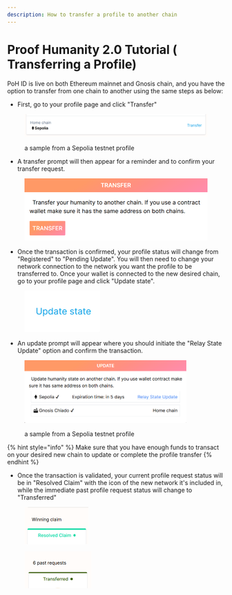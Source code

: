 ```yaml
---
description: How to transfer a profile to another chain
---
```


# Proof Humanity 2.0 Tutorial ( Transferring a Profile)

PoH ID is live on both Ethereum mainnet and Gnosis chain, and you have the option to transfer from one chain to another using the same steps as below:

* First, go to your profile page and click "Transfer"&#x20;

<figure><img src="../../.gitbook/assets/Transfer.png" alt=""><figcaption><p>a sample from a Sepolia testnet profile</p></figcaption></figure>

* A transfer prompt will then appear for a reminder and to confirm your transfer request.

<figure><img src="../../.gitbook/assets/Transfer prompt.png" alt=""><figcaption></figcaption></figure>

* Once the transaction is confirmed, your profile status will change from "Registered" to "Pending Update". You will then need to change your network connection to the network you want the profile to be transferred to. Once your wallet is connected to the new desired chain, go to your profile page and click "Update state".&#x20;

<figure><img src="../../.gitbook/assets/Update state.png" alt=""><figcaption></figcaption></figure>

* An update prompt will appear where you should initiate the "Relay State Update" option and confirm the transaction.

<figure><img src="../../.gitbook/assets/relay state update.png" alt="" width="375"><figcaption><p>a sample from a Sepolia testnet profile</p></figcaption></figure>

{% hint style="info" %}
Make sure that you have enough funds to transact on your desired new chain to update or complete the profile transfer
{% endhint %}

* Once the transaction is validated, your current profile request status will be in "Resolved Claim" with the icon of the new network it's included in, while the immediate past profile request status will change to "Transferred"

<div>

<figure><img src="../../.gitbook/assets/winning claim after xfer.png" alt="" width="148"><figcaption></figcaption></figure>

 

<figure><img src="../../.gitbook/assets/past transferred (1).png" alt="" width="155"><figcaption></figcaption></figure>

</div>
